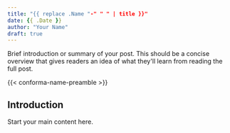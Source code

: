 ```yaml
---
title: "{{ replace .Name "-" " " | title }}"
date: {{ .Date }}
author: "Your Name"
draft: true
---
```


Brief introduction or summary of your post. This should be a concise overview that gives readers an idea of what they'll learn from reading the full post.

<!--more-->

{{< conforma-name-preamble >}}

## Introduction

Start your main content here.

